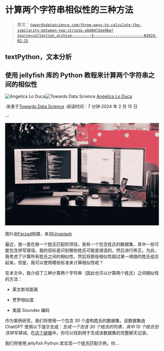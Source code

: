 # 计算两个字符串相似性的三种方法

> 原文：[`towardsdatascience.com/three-ways-to-calculate-the-similarity-between-two-strings-eb08472ee9be?source=collection_archive---------5-----------------------#2024-02-15`](https://towardsdatascience.com/three-ways-to-calculate-the-similarity-between-two-strings-eb08472ee9be?source=collection_archive---------5-----------------------#2024-02-15)

## textPython，文本分析

## 使用 jellyfish 库的 Python 教程来计算两个字符串之间的相似性

[](https://alod83.medium.com/?source=post_page---byline--eb08472ee9be--------------------------------)![Angelica Lo Duca](https://alod83.medium.com/?source=post_page---byline--eb08472ee9be--------------------------------)[](https://towardsdatascience.com/?source=post_page---byline--eb08472ee9be--------------------------------)![Towards Data Science](https://towardsdatascience.com/?source=post_page---byline--eb08472ee9be--------------------------------) [Angelica Lo Duca](https://alod83.medium.com/?source=post_page---byline--eb08472ee9be--------------------------------)

·发表于[Towards Data Science](https://towardsdatascience.com/?source=post_page---byline--eb08472ee9be--------------------------------) ·阅读时间：7 分钟·2024 年 2 月 15 日

--

![](img/cd7bf122ca7a1d589ef6cfde8246bd6c.png)

图片由[Farzad](https://unsplash.com/@euwars?utm_source=medium&utm_medium=referral)拍摄，来自[Unsplash](https://unsplash.com/?utm_source=medium&utm_medium=referral)

最近，我一直在做一个姓氏匹配的项目。我有一个包含姓氏的数据集，其中一些可能包含拼写错误。我的目标是识别哪些姓氏可能是错误的，然后进行修正。为此，我考虑了计算所有姓氏之间的相似性，然后将那些相似性超过某一阈值的姓氏组合起来。但是，我可以使用哪些标准来计算相似性呢？

在本文中，我介绍了三种计算两个字符串（因此也可以计算两个姓氏）之间相似性的方法：

+   莱文斯坦距离

+   贾罗相似度

+   美国 Soundex 编码

作为案例研究，我们将使用一个包含 30 个虚构姓氏的数据集，该数据集由 ChatGPT 使用以下提示生成：*生成一个包含 30 个姓氏的列表，其中 10 个姓氏包含拼写错误*。在[这个链接](https://chat.openai.com/share/a43c5dad-fe0e-4fe2-9fa2-d98217b26a50)中，你可以找到用于生成该数据集的完整聊天记录。

我们将使用 jellyfish Python 库实现一个姓氏匹配示例，你…
